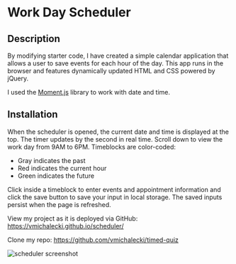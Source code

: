 # Work Day Scheduler

## Description

By modifying starter code, I have created a simple calendar application that allows a user to save events for each hour of the day. This app runs in the browser and features dynamically updated HTML and CSS powered by jQuery.

I used the [Moment.js](https://momentjs.com/) library to work with date and time.

## Installation

When the scheduler is opened, the current date and time is displayed at the top. The timer updates by the second in real time. Scroll down to view the work day from 9AM to 6PM. Timeblocks are color-coded:

  * Gray indicates the past
  * Red indicates the current hour
  * Green indicates the future

Click inside a timeblock to enter events and appointment information and click the save button to save your input in local storage. The saved inputs persist when the page is refreshed.

View my project as it is deployed via GitHub: https://vmichalecki.github.io/scheduler/

Clone my repo: https://github.com/vmichalecki/timed-quiz

![scheduler screenshot]()